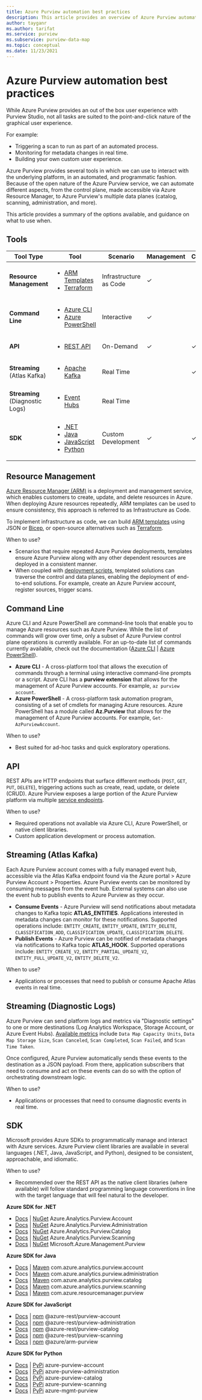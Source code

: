 ```yaml
---
title: Azure Purview automation best practices
description: This article provides an overview of Azure Purview automation tools and guidance on what to use when.
author: tayganr
ms.author: tarifat
ms.service: purview
ms.subservice: purview-data-map
ms.topic: conceptual
ms.date: 11/23/2021
---
```


# Azure Purview automation best practices

While Azure Purview provides an out of the box user experience with Purview Studio, not all tasks are suited to the point-and-click nature of the graphical user experience. 

For example:
* Triggering a scan to run as part of an automated process.
* Monitoring for metadata changes in real time.
* Building your own custom user experience.

Azure Purview provides several tools in which we can use to interact with the underlying platform, in an automated, and programmatic fashion. Because of the open nature of the Azure Purview service, we can automate different aspects, from the control plane, made accessible via Azure Resource Manager, to Azure Purview's multiple data planes (catalog, scanning, administration, and more).

This article provides a summary of the options available, and guidance on what to use when.

## Tools

| Tool Type | Tool | Scenario | Management | Catalog | Scanning |
| --- | --- | --- | --- | --- | --- |
**Resource Management** | <ul><li><a href="/azure/templates/" target="_blank">ARM Templates</a></li><li><a href="https://registry.terraform.io/providers/hashicorp/azurerm/latest/docs/resources/purview_account" target="_blank">Terraform</a></li></ul> | Infrastructure as Code | ✓ | | |
**Command Line** | <ul><li><a href="/cli/azure/purview" target="_blank">Azure CLI</a></li><li><a href="/powershell/module/az.purview" target="_blank">Azure PowerShell</a></li></ul> | Interactive | ✓ | | |
**API** | <ul><li><a href="/rest/api/purview/" target="_blank">REST API</a></li></ul> | On-Demand | ✓ | ✓ | ✓ |
**Streaming** (Atlas Kafka) | <ul><li><a href="/azure/purview/manage-kafka-dotnet" target="_blank">Apache Kafka</a></li></ul> | Real Time | | ✓ | |
**Streaming** (Diagnostic Logs) | <ul><li><a href="/azure/azure-monitor/essentials/diagnostic-settings?tabs=CMD#destinations" target="_blank">Event Hubs</a></li></ul> | Real Time | | | ✓ |
**SDK** | <ul><li><a href="/dotnet/api/overview/azure" target="_blank">.NET</a></li><li><a href="/java/api/overview/azure" target="_blank">Java</a></li><li><a href="/javascript/api/overview/azure" target="_blank">JavaScript</a></li><li><a href="/python/api/overview/azure" target="_blank">Python</a></li></ul> | Custom Development | ✓ | ✓ | ✓ |

## Resource Management
[Azure Resource Manager (ARM)](/azure/azure-resource-manager/management/overview) is a deployment and management service, which enables customers to create, update, and delete resources in Azure. When deploying Azure resources repeatedly, ARM templates can be used to ensure consistency, this approach is referred to as Infrastructure as Code.

To implement infrastructure as code, we can build [ARM templates](/azure/azure-resource-manager/templates/overview) using JSON or [Bicep](/azure/azure-resource-manager/bicep/overview), or open-source alternatives such as [Terraform](/azure/developer/terraform/overview). 

When to use?
* Scenarios that require repeated Azure Purview deployments, templates ensure Azure Purview along with any other dependent resources are deployed in a consistent manner.
* When coupled with [deployment scripts](/azure/azure-resource-manager/templates/deployment-script-template), templated solutions can traverse the control and data planes, enabling the deployment of end-to-end solutions. For example, create an Azure Purview account, register sources, trigger scans.

## Command Line
Azure CLI and Azure PowerShell are command-line tools that enable you to manage Azure resources such as Azure Purview. While the list of commands will grow over time, only a subset of Azure Purview control plane operations is currently available. For an up-to-date list of commands currently available, check out the documentation ([Azure CLI](/cli/azure/purview) | [Azure PowerShell](/powershell/module/az.purview)).

* **Azure CLI** - A cross-platform tool that allows the execution of commands through a terminal using interactive command-line prompts or a script. Azure CLI has a **purview extension** that allows for the management of Azure Purview accounts. For example, `az purview account`.
* **Azure PowerShell** - A cross-platform task automation program, consisting of a set of cmdlets for managing Azure resources. Azure PowerShell has a module called **Az.Purview** that allows for the management of Azure Purview accounts. For example, `Get-AzPurviewAccount`.

When to use?
* Best suited for ad-hoc tasks and quick exploratory operations.

## API
REST APIs are HTTP endpoints that surface different methods (`POST`, `GET`, `PUT`, `DELETE`), triggering actions such as create, read, update, or delete (CRUD). Azure Purview exposes a large portion of the Azure Purview platform via multiple [service endpoints](/rest/api/purview/).

When to use?
* Required operations not available via Azure CLI, Azure PowerShell, or native client libraries.
* Custom application development or process automation.

## Streaming (Atlas Kafka)
Each Azure Purview account comes with a fully managed event hub, accessible via the Atlas Kafka endpoint found via the Azure portal > Azure Purview Account > Properties. Azure Purview events can be monitored by consuming messages from the event hub. External systems can also use the event hub to publish events to Azure Purview as they occur.
* **Consume Events** - Azure Purview will send notifications about metadata changes to Kafka topic **ATLAS_ENTITIES**. Applications interested in metadata changes can monitor for these notifications. Supported operations include: `ENTITY_CREATE`, `ENTITY_UPDATE`, `ENTITY_DELETE`, `CLASSIFICATION_ADD`, `CLASSIFICATION_UPDATE`, `CLASSIFICATION_DELETE`.
* **Publish Events** - Azure Purview can be notified of metadata changes via notifications to Kafka topic **ATLAS_HOOK**. Supported operations include: `ENTITY_CREATE_V2`, `ENTITY_PARTIAL_UPDATE_V2`, `ENTITY_FULL_UPDATE_V2`, `ENTITY_DELETE_V2`.

When to use?
* Applications or processes that need to publish or consume Apache Atlas events in real time.

## Streaming (Diagnostic Logs)
Azure Purview can send platform logs and metrics via "Diagnostic settings" to one or more destinations (Log Analytics Workspace, Storage Account, or Azure Event Hubs). [Available metrics](/azure/purview/how-to-monitor-with-azure-monitor#available-metrics) include `Data Map Capacity Units`, `Data Map Storage Size`, `Scan Canceled`, `Scan Completed`, `Scan Failed`, and `Scan Time Taken`.

Once configured, Azure Purview automatically sends these events to the destination as a JSON payload. From there, application subscribers that need to consume and act on these events can do so with the option of orchestrating downstream logic.

When to use?
* Applications or processes that need to consume diagnostic events in real time.

## SDK
Microsoft provides Azure SDKs to programmatically manage and interact with Azure services. Azure Purview client libraries are available in several languages (.NET, Java, JavaScript, and Python), designed to be consistent, approachable, and idiomatic.

When to use?
* Recommended over the REST API as the native client libraries (where available) will follow standard programming language conventions in line with the target language that will feel natural to the developer.

**Azure SDK for .NET**
* [Docs](/dotnet/api/azure.analytics.purview.account?view=azure-dotnet-preview&preserve-view=true) | [NuGet](https://www.nuget.org/packages/Azure.Analytics.Purview.Account/1.0.0-beta.1) Azure.Analytics.Purview.Account
* [Docs](/dotnet/api/azure.analytics.purview.administration?view=azure-dotnet-preview&preserve-view=true) | [NuGet](https://www.nuget.org/packages/Azure.Analytics.Purview.Administration/1.0.0-beta.1) Azure.Analytics.Purview.Administration
* [Docs](/dotnet/api/azure.analytics.purview.catalog?view=azure-dotnet-preview&preserve-view=true) | [NuGet](https://www.nuget.org/packages/Azure.Analytics.Purview.Catalog/1.0.0-beta.2) Azure.Analytics.Purview.Catalog
* [Docs](/dotnet/api/azure.analytics.purview.scanning?view=azure-dotnet-preview&preserve-view=true) | [NuGet](https://www.nuget.org/packages/Azure.Analytics.Purview.Scanning/1.0.0-beta.2) Azure.Analytics.Purview.Scanning
* [Docs](/dotnet/api/microsoft.azure.management.purview?view=azure-dotnet-preview&preserve-view=true) | [NuGet](https://www.nuget.org/packages/Microsoft.Azure.Management.Purview/) Microsoft.Azure.Management.Purview

**Azure SDK for Java**
* [Docs](/java/api/com.azure.analytics.purview.account?view=azure-java-preview&preserve-view=true) | [Maven](https://search.maven.org/artifact/com.azure/azure-analytics-purview-account/1.0.0-beta.1/jar) com.azure.analytics.purview.account
* Docs | [Maven](https://search.maven.org/artifact/com.azure/azure-analytics-purview-administration/1.0.0-beta.1/jar) com.azure.analytics.purview.administration
* [Docs](/java/api/com.azure.analytics.purview.catalog?view=azure-java-preview&preserve-view=true) | [Maven](https://search.maven.org/artifact/com.azure/azure-analytics-purview-catalog/1.0.0-beta.2/jar) com.azure.analytics.purview.catalog
* [Docs](/java/api/com.azure.analytics.purview.scanning?view=azure-java-preview&preserve-view=true) | [Maven](https://search.maven.org/artifact/com.azure/azure-analytics-purview-scanning/1.0.0-beta.2/jar) com.azure.analytics.purview.scanning
* [Docs](/java/api/com.azure.resourcemanager.purview?view=azure-java-preview&preserve-view=true) | [Maven](https://search.maven.org/artifact/com.azure.resourcemanager/azure-resourcemanager-purview/1.0.0-beta.1/jar) com.azure.resourcemanager.purview

**Azure SDK for JavaScript**
* [Docs](/javascript/api/overview/azure/purview-account-rest-readme?view=azure-node-preview) | [npm](https://www.npmjs.com/package/@azure-rest/purview-account) @azure-rest/purview-account
* [Docs](/javascript/api/overview/azure/purview-administration-rest-readme?view=azure-node-preview) | [npm](https://www.npmjs.com/package/@azure-rest/purview-administration) @azure-rest/purview-administration
* [Docs](/javascript/api/overview/azure/purview-catalog-rest-readme?view=azure-node-preview) | [npm](https://www.npmjs.com/package/@azure-rest/purview-catalog) @azure-rest/purview-catalog
* [Docs](/javascript/api/overview/azure/purview-scanning-rest-readme?view=azure-node-preview) | [npm](https://www.npmjs.com/package/@azure-rest/purview-scanning) @azure-rest/purview-scanning
* [Docs](/javascript/api/@azure/arm-purview/?view=azure-node-preview) | [npm](https://www.npmjs.com/package/@azure/arm-purview) @azure/arm-purview

**Azure SDK for Python**
* [Docs](/python/api/azure-purview-account/?view=azure-python-preview) | [PyPi](https://pypi.org/project/azure-purview-account/) azure-purview-account
* [Docs](/python/api/azure-purview-administration/?view=azure-python-preview) | [PyPi](https://pypi.org/project/azure-purview-administration/) azure-purview-administration
* [Docs](/python/api/azure-purview-catalog/?view=azure-python-preview) | [PyPi](https://pypi.org/project/azure-purview-catalog/) azure-purview-catalog
* [Docs](/python/api/azure-purview-scanning/?view=azure-python-preview) | [PyPi](https://pypi.org/project/azure-purview-scanning/) azure-purview-scanning
* [Docs](/python/api/azure-mgmt-purview/?view=azure-python) | [PyPi](https://pypi.org/project/azure-mgmt-purview/) azure-mgmt-purview
